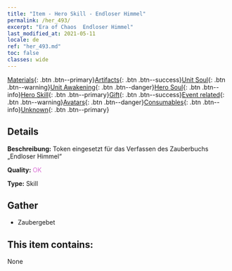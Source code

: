 ```yaml
---
title: "Item - Hero Skill - Endloser Himmel"
permalink: /her_493/
excerpt: "Era of Chaos  Endloser Himmel"
last_modified_at: 2021-05-11
locale: de
ref: "her_493.md"
toc: false
classes: wide
---
```

 [Materials](/ItemsDE/){: .btn .btn--primary}[Artifacts](/ItemsDE/Artifacts/){: .btn .btn--success}[Unit Soul](/ItemsDE/UnitSoul/){: .btn .btn--warning}[Unit Awakening](/ItemsDE/UnitAwakening/){: .btn .btn--danger}[Hero Soul](/ItemsDE/HeroSoul/){: .btn .btn--info}[Hero Skill](/ItemsDE/HeroSkill/){: .btn .btn--primary}[Gift](/ItemsDE/Gift/){: .btn .btn--success}[Event related](/ItemsDE/Events/){: .btn .btn--warning}[Avatars](/ItemsDE/Avatars/){: .btn .btn--danger}[Consumables](/ItemsDE/Consumables/){: .btn .btn--info}[Unknown](/ItemsDE/Unknown/){: .btn .btn--primary}

## Details
 **Beschreibung:** Token eingesetzt für das Verfassen des Zauberbuchs „Endloser Himmel“

 **Quality:** <span style="color: #DA70D6">OK</span>

 **Type:** Skill

## Gather

*    Zaubergebet 

## This item contains:

  None

